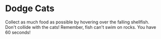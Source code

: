 # Dodge Cats
Collect as much food as possible by hovering over the falling shellfish.
Don't collide with the cats!
Remember, fish can't swim on rocks.
You have 60 seconds!
